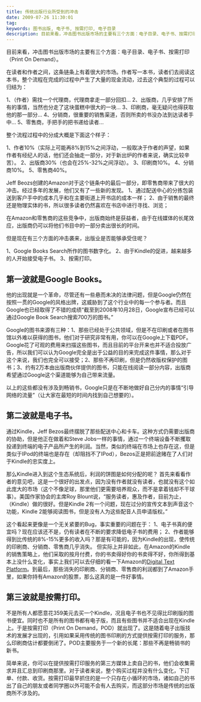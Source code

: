 ```yaml
---
title: 传统出版行业所受到的冲击
date: 2009-07-26 11:30:01
tag: 
keywords: 图书出版, 电子书, 按需打印, 电子目录
description: 目前来看，冲击图书出版市场的主要有三个方面：电子目录、电子书、按需打印（Print On  Demand）。
---
```


目前来看，冲击图书出版市场的主要有三个方面：电子目录、电子书、按需打印（Print On  Demand）。

在读者和作者之间，这条链条上有着很大的市场。作者写一本书，读者们去阅读这本书，整个流程在完成的过程中产生了大量的现金流动，过去这个典型的过程可以归结为：

1、（作者）需找一个代理商，代理商拿走一部分回扣...
2、出版商，几乎安排了所有的事情，当然也分走了这块蛋糕中很大的一块...
3、印刷商，毫无疑问也得获取他的那一部分...
4、分销商，很重要的销售渠道，否则所卖的书没办法到达读者手中...
5、零售商，手把手的把书递给读者...

整个流程过程中的分成大概是下面这个样子：

1、作者10%（实际上可能再8%到15%之间浮动，一般取决于作者的声望，如果作者有经纪人的话，他们还会抽走一部分，对于新出炉的作者来说，确实比较辛苦）。
2、出版商30%（也会在25%-32%之间浮动）。
3、印刷商10%。
4、分销商10%。
5、零售商40%。

Jeff  Beozs创建的Amazon对于这个链条中的最后一部分，即零售商带来了很大的冲击。经过多年的发展，他们又有了一些新的发现。
1、通过配送中心的分拣包装送到客户手中的成本几乎和在主要街道上开书店的成本一样；
2、由于销售的最终还是物理实体的书，所以很多读者仍然喜欢在书店中进行寻找、浏览；

在Amazon和零售商的这些竞争中，出版商始终是获益者，由于在线媒体的长尾效应，出版商仍可以将他们书目中的一部分卖出很长的时间。

但是现在有三个方面的冲击袭来，出版业是否能够承受住呢？

1、Google Books Search所作的图书数字化。
2、由于Kindle的促进，越来越多的人开始接受电子书。
3、按需打印。

## 第一波就是Google  Books。

他的出现就是一个革命，尽管还有一些悬而未决的法律问题，但是Google仍然在按照一贯的Google的风格出牌，这威胁到了这个行业中的每一个参与者。而且Google也已经取得了不错的成绩“截至到2008年10月28日，Google宣布已经可以通过Google  Book Search搜索700万的图书。”

Google的图书来源有三种：1、那些已经处于公共领域，但是不在印刷或者在图书馆以外难以获得的图书，他们对于研究非常有用，你可以在Google上下载PDF。Google花了可观的费用来扫描这些图书，而且目前的平台开来也并不适合投放广告，所以我们可以认为Google完全是出于公益的目的来完成这件事情，那么对于这个来说，我们也完全可以接受；2、那些不再印刷，但是仍然收版权保护的图书；3、约有2万本由出版商伙伴提供的图书，只能在线阅读一部分内容，出版商希望通过Google这个渠道能够为自己带来流量。

以上的这些都没有涉及到畅销书，Google只是在不断地做好自己分内的事情“引导网络的流量”（让大家在最短的时间内找到自己想要的）。

## 第二波就是电子书。

通过Kindle，Jeff  Bezos最终摆脱了那些配送中心和卡车。这种方式仍需要出版商的协助，但是他正在做着和Steve  Jobs一样的事情，通过一个终端设备不断攫取投递到终端的电子产品所产生的利润。当然，类似的终端在市场上也存在这，但是类似于IPod的终端也是存在（却阻挡不了IPod），Bezos正是把前途赌在了人们对于Kindle的忠实度上。

那么Kindle进入到这个生态系统后，利润的饼图是如何分配的呢？
首先来看看作者的意见吧，这是一个很好的出发点，因为没有作者就没有读者，也就没有这个如此庞大的市场（这个不像足球，那里他们更需要培养观众，而不是拿着钱却不干球事）。美国作家协会的主席Roy  Blount说，“服务读者，惠及作者，目前为止，（Kindle）做的很好。但是Kindle 2有一个问题，现在过分的宣传文本到声音这个功能，Kindle  2能够阅读图书，但是没有人为这些配音人员申请版权。”

这个看起来更像是一个无关紧要的Bug，事实重要的问题在于：
1、电子书真的便宜吗？现在应该还不是，仍有读者在不断的要求降低电子书的费用；
2、作者能够得到比传统的8%-15%更多的收入吗？那是有可能的，因为Kindle的出现，使传统的印刷商、分销商、零售商几乎消失。
但实际上并非如此，在Amazon的Kindle的销售策略上，他们采取的按月付费，你的书卖得好你的书卖得不好，你所得到基本上没什么变化，事实上我们可以去仔细的看一下Amazon的[Digital Text  Platform](https://dtp.amazon.com/mn/signin)。到最后，那些消失的印刷商、分销商、零售商的利润都到了Amazon手里，如果你持有Amazon的股票，那么这真的是一件好事情。

## 第三波就是按需打印。

不是所有人都愿意花359美元去买一个Kindle，况且电子书也不见得比印刷版的图书便宜。同时也不是所有的图书都有电子版，而且有些图书并不适合出现在Kindle上。于是按需打印（Print  On  Demand，POD）就出现了。这是随着电子出版技术的发展才出现的，引用如果采用传统的图书印刷的方式提供按需打印的服务，那么印刷商估计都要倒闭了。POD主要服务于一个新的长尾：那些不再是畅销书的新书。

简单来说，你可以在提供按需打印服务的第三方媒体上卖自己的书，他们会收集需求并且汇总到印刷商那里。对于读者来说，整个购买过程并没有什么变化，下订单、付款、收货。按需打印最早抓住的是一个只存在小循环的市场，诸如自己的书出了自己的朋友或者同学圈以外可能不会有人去购买，而这部分市场是传统的出版商所不涉及的。












